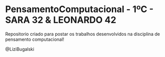 # PensamentoComputacional - 1ºC - SARA 32 & LEONARDO 42

Repositorio criado para postar os trabalhos desenvolvidos na disciplina de pensamento computacional!




@LiziBugalski
